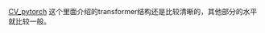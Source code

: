 [CV_pytorch](https://datawhalechina.github.io/dive-into-cv-pytorch/#/chapter06_transformer/6_1_hello_transformer) 这个里面介绍的transformer结构还是比较清晰的，其他部分的水平就比较一般。
